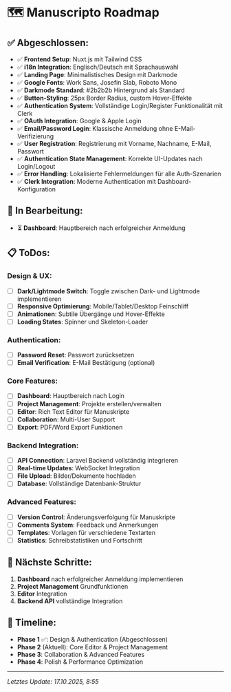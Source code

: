 # 🗺️ Manuscripto Roadmap

## ✅ **Abgeschlossen:**

- ✅ **Frontend Setup**: Nuxt.js mit Tailwind CSS
- ✅ **i18n Integration**: Englisch/Deutsch mit Sprachauswahl
- ✅ **Landing Page**: Minimalistisches Design mit Darkmode
- ✅ **Google Fonts**: Work Sans, Josefin Slab, Roboto Mono
- ✅ **Darkmode Standard**: #2b2b2b Hintergrund als Standard
- ✅ **Button-Styling**: 25px Border Radius, custom Hover-Effekte
- ✅ **Authentication System**: Vollständige Login/Register Funktionalität mit Clerk
- ✅ **OAuth Integration**: Google & Apple Login
- ✅ **Email/Password Login**: Klassische Anmeldung ohne E-Mail-Verifizierung
- ✅ **User Registration**: Registrierung mit Vorname, Nachname, E-Mail, Passwort
- ✅ **Authentication State Management**: Korrekte UI-Updates nach Login/Logout
- ✅ **Error Handling**: Lokalisierte Fehlermeldungen für alle Auth-Szenarien
- ✅ **Clerk Integration**: Moderne Authentication mit Dashboard-Konfiguration

## 🚧 **In Bearbeitung:**

- ⏳ **Dashboard**: Hauptbereich nach erfolgreicher Anmeldung

## 📋 **ToDos:**

### **Design & UX:**
- [ ] **Dark/Lightmode Switch**: Toggle zwischen Dark- und Lightmode implementieren
- [ ] **Responsive Optimierung**: Mobile/Tablet/Desktop Feinschliff
- [ ] **Animationen**: Subtile Übergänge und Hover-Effekte
- [ ] **Loading States**: Spinner und Skeleton-Loader

### **Authentication:**
- [ ] **Password Reset**: Passwort zurücksetzen
- [ ] **Email Verification**: E-Mail Bestätigung (optional)

### **Core Features:**
- [ ] **Dashboard**: Hauptbereich nach Login
- [ ] **Project Management**: Projekte erstellen/verwalten
- [ ] **Editor**: Rich Text Editor für Manuskripte
- [ ] **Collaboration**: Multi-User Support
- [ ] **Export**: PDF/Word Export Funktionen

### **Backend Integration:**
- [ ] **API Connection**: Laravel Backend vollständig integrieren
- [ ] **Real-time Updates**: WebSocket Integration
- [ ] **File Upload**: Bilder/Dokumente hochladen
- [ ] **Database**: Vollständige Datenbank-Struktur

### **Advanced Features:**
- [ ] **Version Control**: Änderungsverfolgung für Manuskripte
- [ ] **Comments System**: Feedback und Anmerkungen
- [ ] **Templates**: Vorlagen für verschiedene Textarten
- [ ] **Statistics**: Schreibstatistiken und Fortschritt

## 🎯 **Nächste Schritte:**

1. **Dashboard** nach erfolgreicher Anmeldung implementieren
2. **Project Management** Grundfunktionen
3. **Editor** Integration
4. **Backend API** vollständige Integration

## 📅 **Timeline:**

- **Phase 1** ✅: Design & Authentication (Abgeschlossen)
- **Phase 2** (Aktuell): Core Editor & Project Management  
- **Phase 3**: Collaboration & Advanced Features
- **Phase 4**: Polish & Performance Optimization

---

*Letztes Update: 17.10.2025, 8:55*
